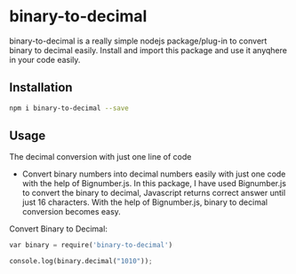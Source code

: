 # binary-to-decimal

binary-to-decimal is a really simple nodejs package/plug-in to convert binary to decimal easily. Install and import this package and use it anyqhere in your code easily.

## Installation

```bash
npm i binary-to-decimal --save
```

## Usage
The decimal conversion with just one line of code
- Convert binary numbers into decimal numbers easily with just one code with the help of Bignumber.js. In this package, I have used Bignumber.js to convert the binary to decimal, Javascript returns correct answer until just 16 characters. With the help of Bignumber.js, binary to decimal conversion becomes easy.

Convert Binary to Decimal:
```python
var binary = require('binary-to-decimal')

console.log(binary.decimal("1010"));
```
